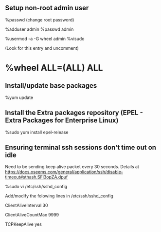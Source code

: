 ## Setup non-root admin user

%passwd
(change root password)

%adduser admin
%passwd admin

%usermod -a -G wheel admin
%visudo

(Look for this entry and uncomment)
 # %wheel  ALL=(ALL)       ALL

## Install/update base packages
%yum update

## Install the Extra packages repository (EPEL - Extra Packages for Enterprise Linux)
%sudo yum install epel-release

## Ensuring terminal ssh sessions don't time out on idle
Need to be sending keep alive packet every 30 seconds. Details at https://docs.oseems.com/general/application/ssh/disable-timeout#sthash.SFl3opZA.dpuf

%sudo vi /etc/ssh/sshd_config

Add/modify the folowing lines in /etc/ssh/sshd_config

ClientAliveInterval 30

ClientAliveCountMax 9999

TCPKeepAlive yes

